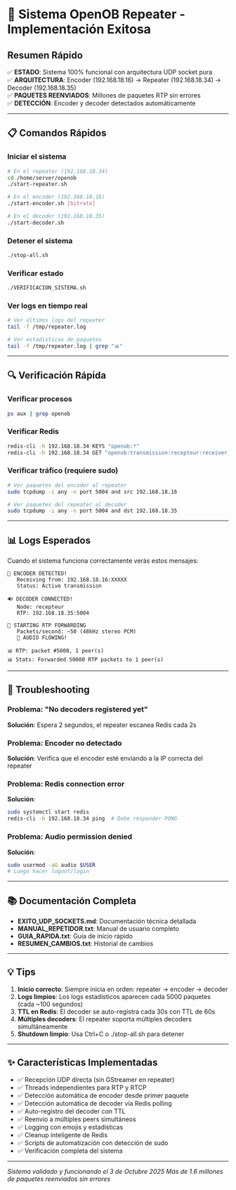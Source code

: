 # 🎉 Sistema OpenOB Repeater - Implementación Exitosa

## Resumen Rápido

✅ **ESTADO**: Sistema 100% funcional con arquitectura UDP socket pura  
✅ **ARQUITECTURA**: Encoder (192.168.18.16) → Repeater (192.168.18.34) → Decoder (192.168.18.35)  
✅ **PAQUETES REENVIADOS**: Millones de paquetes RTP sin errores  
✅ **DETECCIÓN**: Encoder y decoder detectados automáticamente  

---

## 📋 Comandos Rápidos

### Iniciar el sistema
```bash
# En el repeater (192.168.18.34)
cd /home/server/openob
./start-repeater.sh

# En el encoder (192.168.18.16) 
./start-encoder.sh [bitrate]

# En el decoder (192.168.18.35)
./start-decoder.sh
```

### Detener el sistema
```bash
./stop-all.sh
```

### Verificar estado
```bash
./VERIFICACION_SISTEMA.sh
```

### Ver logs en tiempo real
```bash
# Ver últimos logs del repeater
tail -f /tmp/repeater.log

# Ver estadísticas de paquetes
tail -f /tmp/repeater.log | grep "📊"
```

---

## 🔍 Verificación Rápida

### Verificar procesos
```bash
ps aux | grep openob
```

### Verificar Redis
```bash
redis-cli -h 192.168.18.34 KEYS "openob:*"
redis-cli -h 192.168.18.34 GET "openob:transmission:recepteur:receiver_host"
```

### Verificar tráfico (requiere sudo)
```bash
# Ver paquetes del encoder al repeater
sudo tcpdump -i any -n port 5004 and src 192.168.18.16

# Ver paquetes del repeater al decoder
sudo tcpdump -i any -n port 5004 and dst 192.168.18.35
```

---

## 📊 Logs Esperados

Cuando el sistema funciona correctamente verás estos mensajes:

```
🎤 ENCODER DETECTED!
   Receiving from: 192.168.18.16:XXXXX
   Status: Active transmission

🔊 DECODER CONNECTED!
   Node: recepteur
   RTP: 192.168.18.35:5004

📡 STARTING RTP FORWARDING
   Packets/second: ~50 (48kHz stereo PCM)
   🔴 AUDIO FLOWING!

📊 RTP: packet #5000, 1 peer(s)
📊 Stats: Forwarded 50000 RTP packets to 1 peer(s)
```

---

## 🚨 Troubleshooting

### Problema: "No decoders registered yet"
**Solución**: Espera 2 segundos, el repeater escanea Redis cada 2s

### Problema: Encoder no detectado
**Solución**: Verifica que el encoder esté enviando a la IP correcta del repeater

### Problema: Redis connection error
**Solución**: 
```bash
sudo systemctl start redis
redis-cli -h 192.168.18.34 ping  # Debe responder PONG
```

### Problema: Audio permission denied
**Solución**:
```bash
sudo usermod -aG audio $USER
# Luego hacer logout/login
```

---

## 📚 Documentación Completa

- **EXITO_UDP_SOCKETS.md**: Documentación técnica detallada
- **MANUAL_REPETIDOR.txt**: Manual de usuario completo
- **GUIA_RAPIDA.txt**: Guía de inicio rápido
- **RESUMEN_CAMBIOS.txt**: Historial de cambios

---

## 💡 Tips

1. **Inicio correcto**: Siempre inicia en orden: repeater → encoder → decoder
2. **Logs limpios**: Los logs estadísticos aparecen cada 5000 paquetes (cada ~100 segundos)
3. **TTL en Redis**: El decoder se auto-registra cada 30s con TTL de 60s
4. **Múltiples decoders**: El repeater soporta múltiples decoders simultáneamente
5. **Shutdown limpio**: Usa Ctrl+C o ./stop-all.sh para detener

---

## ✨ Características Implementadas

- ✅ Recepción UDP directa (sin GStreamer en repeater)
- ✅ Threads independientes para RTP y RTCP
- ✅ Detección automática de encoder desde primer paquete
- ✅ Detección automática de decoder vía Redis polling
- ✅ Auto-registro del decoder con TTL
- ✅ Reenvío a múltiples peers simultáneos
- ✅ Logging con emojis y estadísticas
- ✅ Cleanup inteligente de Redis
- ✅ Scripts de automatización con detección de sudo
- ✅ Verificación completa del sistema

---

*Sistema validado y funcionando el 3 de Octubre 2025*
*Más de 1.6 millones de paquetes reenviados sin errores*
